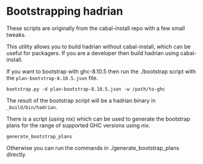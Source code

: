 # Bootstrapping hadrian

These scripts are originally from the cabal-install repo with a few
small tweaks.

This utility allows you to build hadrian without cabal-install, which can be useful
for packagers. If you are a developer then build hadrian using cabal-install.

If you want to bootstrap with ghc-8.10.5 then run the ./bootstrap script with the
`plan-bootstrap-8.10.5.json` file.

    bootstrap.py -d plan-bootstrap-8.10.5.json -w /path/to-ghc

The result of the bootstrap script will be a hadrian binary in
`_build/bin/hadrian`.

There is a script (using nix) which can be used to generate the bootstrap plans for the range
of supported GHC versions using nix.

    generate_bootstrap_plans

Otherwise you can run the commands in ./generate_bootstrap_plans directly.

